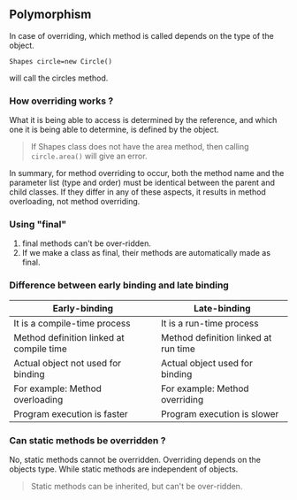 ## Polymorphism

In case of overriding, which method is called depends on the type of the object.
```
Shapes circle=new Circle()

```
will call the circles method. 

### How overriding works ?
What it is being able to access is determined by the reference, 
and which one it is being able to determine, is defined by the object.

> If Shapes class does not have the area method, then calling `circle.area()` will give an error.

In summary, for method overriding to occur, both the method name and the parameter list (type and order) must be identical between the parent and child classes.
If they differ in any of these aspects, it results in method overloading, not method overriding.

### Using "final"

1. final methods can't be over-ridden.
2. If we make a class as final, their methods are automatically made as final.


### Difference between early binding and late binding

| Early-binding                            | Late-binding                         |
|------------------------------------------|--------------------------------------|
| It is a compile-time process             | It is a run-time process             |
| Method definition linked at compile time | Method definition linked at run time |
| Actual object not used for binding       | Actual object used for binding       |
| For example: Method overloading          | For example: Method overriding       |
| Program execution is faster              | Program execution is slower          |

### Can static methods be overridden ?

No, static methods cannot be overridden. Overriding depends on the objects type.
While static methods are independent of objects.
 > Static methods can be inherited, but can't be over-ridden.